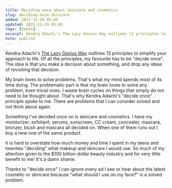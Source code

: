 ```yaml
---
title: Deciding once about skincare and cosmetics
slug: deciding-once-skincare
added: 2022-11-29 05:45
updated: 2022-11-29 05:45
tags: [books]
excerpt: Kendra Adachi's The Lazy Genius Way outlines 13 principles to simplify your approach to life. Of all the principles, my favourite has to be "decide once".
note: publish
---
```


Kendra Adachi's [The Lazy Genius Way](https://www.thelazygeniuscollective.com/book) outlines 13 principles to simplify your approach to life. Of all the principles, my favourite has to be "decide once". The idea is that you make a decision about something, and drop any ideas of revisiting that decision.

My brain loves to solve problems. That's what my mind spends most of its time doing. The problematic part is that my brain loves to solve any problem, even trivial ones. I waste brain cycles on things that simply do not need to be thought about. That's why Kendra Adachi's "decide once" principle spoke to me. There are problems that I can consider solved and not think about again.

Something I've decided once on is skincare and cosmetics. I have my moisturizer, exfoliant, serums, sunscreen, CC cream, concealer, mascara, bronzer, blush and mascara all decided on. When one of them runs out I buy a new one of the same product.

It is hard to overstate how much money and time I spent in my teens and twenties "deciding" what makeup and skincare I would use. So much of my attention given to the $100 billion-dollar beauty industry and for very little benefit to me! It's a damn shame.

Thanks to "decide once" I can ignore every ad I see or hear about the latest cosmetic or skincare because "what should I use on my face?" is a solved problem.
